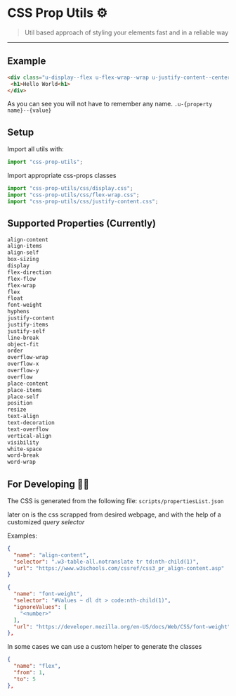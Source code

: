 # CSS Prop Utils ⚙️

> Util based approach of styling your elements fast and in a reliable way

----

## Example

```html
<div class="u-display--flex u-flex-wrap--wrap u-justify-content--center">
 <h1>Hello World<h1>
</div>
```

As you can see you will not have to remember any name.
`.u-{property name}--{value}`

## Setup

Import all utils with:

```js
import "css-prop-utils";
```

Import appropriate css-props classes

```js
import "css-prop-utils/css/display.css";
import "css-prop-utils/css/flex-wrap.css";
import "css-prop-utils/css/justify-content.css";
```

## Supported Properties (Currently)

```txt
align-content
align-items
align-self
box-sizing
display
flex-direction
flex-flow
flex-wrap
flex
float
font-weight
hyphens
justify-content
justify-items
justify-self
line-break
object-fit
order
overflow-wrap
overflow-x
overflow-y
overflow
place-content
place-items
place-self
position
resize
text-align
text-decoration
text-overflow
vertical-align
visibility
white-space
word-break
word-wrap
```

## For Developing 👨‍💻

The CSS is generated from the following file:
`scripts/propertiesList.json`

later on is the css scrapped from desired webpage,
and with the help of a customized *query selector*

Examples:

```json
{
  "name": "align-content",
  "selector": ".w3-table-all.notranslate tr td:nth-child(1)",
  "url": "https://www.w3schools.com/cssref/css3_pr_align-content.asp"
}
```

```json
{
  "name": "font-weight",
  "selector": "#Values ~ dl dt > code:nth-child(1)",
  "ignoreValues": [
    "<number>"
  ],
  "url": "https://developer.mozilla.org/en-US/docs/Web/CSS/font-weight"
},
```

In some cases we can use a custom helper to generate the
classes

```json
{
  "name": "flex",
  "from": 1,
  "to": 5
},
```
